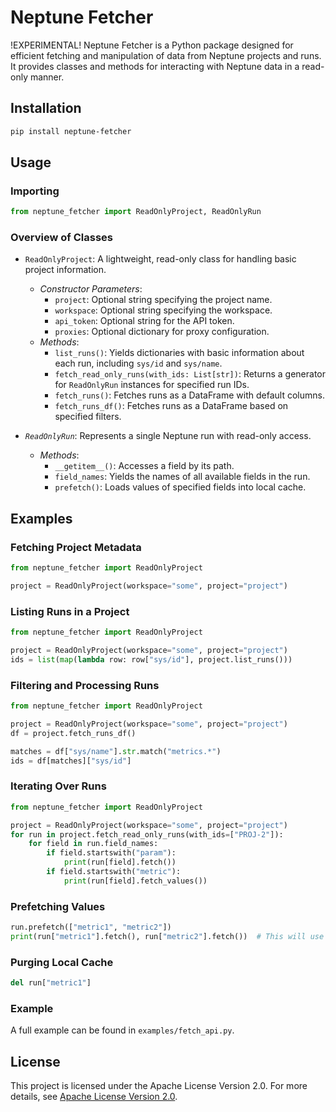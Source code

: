 # Neptune Fetcher

!EXPERIMENTAL! Neptune Fetcher is a Python package designed for efficient fetching and manipulation of data from Neptune projects and runs. It provides classes and methods for interacting with Neptune data in a read-only manner.

## Installation
```bash
pip install neptune-fetcher
```

## Usage

### Importing

```python
from neptune_fetcher import ReadOnlyProject, ReadOnlyRun
```

### Overview of Classes
- `ReadOnlyProject`: A lightweight, read-only class for handling basic project information.
    - _Constructor Parameters_:
        - `project`: Optional string specifying the project name.
        - `workspace`: Optional string specifying the workspace.
        - `api_token`: Optional string for the API token.
        - `proxies`: Optional dictionary for proxy configuration.
    - _Methods_:
        - `list_runs()`: Yields dictionaries with basic information about each run, including `sys/id` and `sys/name`.
        - `fetch_read_only_runs(with_ids: List[str])`: Returns a generator for `ReadOnlyRun` instances for specified run IDs.
        - `fetch_runs()`: Fetches runs as a DataFrame with default columns.
        - `fetch_runs_df()`: Fetches runs as a DataFrame based on specified filters.

- _`ReadOnlyRun`_: Represents a single Neptune run with read-only access.
    - _Methods_:
        - `__getitem__()`: Accesses a field by its path.
        - `field_names`: Yields the names of all available fields in the run.
        - `prefetch()`: Loads values of specified fields into local cache.


## Examples
### Fetching Project Metadata

```python
from neptune_fetcher import ReadOnlyProject

project = ReadOnlyProject(workspace="some", project="project")
```

### Listing Runs in a Project

```python
from neptune_fetcher import ReadOnlyProject

project = ReadOnlyProject(workspace="some", project="project")
ids = list(map(lambda row: row["sys/id"], project.list_runs()))
```

### Filtering and Processing Runs

```python
from neptune_fetcher import ReadOnlyProject

project = ReadOnlyProject(workspace="some", project="project")
df = project.fetch_runs_df()

matches = df["sys/name"].str.match("metrics.*")
ids = df[matches]["sys/id"]
```

### Iterating Over Runs

```python
from neptune_fetcher import ReadOnlyProject

project = ReadOnlyProject(workspace="some", project="project")
for run in project.fetch_read_only_runs(with_ids=["PROJ-2"]):
    for field in run.field_names:
        if field.startswith("param"):
            print(run[field].fetch())
        if field.startswith("metric"):
            print(run[field].fetch_values())
```

### Prefetching Values

```python
run.prefetch(["metric1", "metric2"])
print(run["metric1"].fetch(), run["metric2"].fetch())  # This will use the local cache
```

### Purging Local Cache

```python
del run["metric1"]
```


### Example
A full example can be found in `examples/fetch_api.py`.

## License

This project is licensed under the Apache License Version 2.0. For more details, see [Apache License Version 2.0](http://www.apache.org/licenses/LICENSE-2.0).
